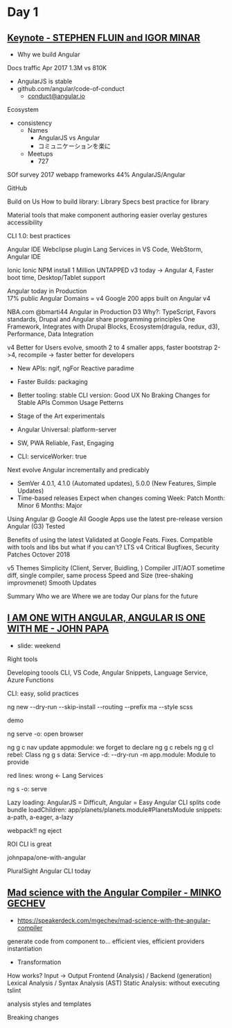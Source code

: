 # Day 1


## [Keynote - STEPHEN FLUIN and IGOR MINAR](https://www.youtube.com/watch?v=anzsE2TbCyk)

- Why we build Angular

Docs traffic
Apr 2017 1.3M vs 810K
- AngularJS is stable
- github.com/angular/code-of-conduct
  - conduct@angular.io

Ecosystem
- consistency
  - Names
    - AngularJS vs Angular
    - コミュニケーションを楽に
  - Meetups
    - 727

SOf survey 2017
webapp frameworks
44% AngularJS/Angular

GitHub 

Build on Us
How to build library: Library Specs
best practice for library

Material
tools that make component authoring easier
overlay
gestures
accessibility

CLI 1.0: best practices

Angular IDE Webclipse plugin
Lang Services in VS Code, WebStorm, Angular IDE

Ionic
Ionic NPM install 1 Million
UNTAPPED
v3 today -> Angular 4, Faster boot time, Desktop/Tablet support

Angular today
in Production  
17% public Angular Domains = v4
Google 200 apps built on Angular v4

NBA.com @bmarti44
Angular in Production
D3
Why?: TypeScript, Favors standards, Drupal and Angular share programming principles
One Framework, Integrates with Drupal Blocks, Ecosystem(dragula, redux, d3), Performance, Data Integration

v4 
Better for Users
evolve, smooth 2 to 4
smaller apps, faster bootstrap
2->4, recompile -> faster
better for developers
- New APIs: ngif, ngFor Reactive paradime
- Faster Builds: packaging
- Better tooling: stable CLI version: Good UX
No Braking Changes for Stable APIs Common Usage Petterns

- Stage of the Art
experimentals
- Angular Universal: platform-server
- SW, PWA
Reliable, Fast, Engaging
- CLI: serviceWorker: true

Next
evolve Angular incrementally and predicably
- SemVer
4.0.1, 4.1.0 (Automated updates), 5.0.0 (New Features, Simple Updates)
- Time-based releases
Expect when changes coming
Week: Patch
Month: Minor
6 Months: Major

Using Angular @ Google
All Google Apps use the latest pre-release version Angular (G3)
Tested

Benefits of using the latest
Validated at Google
Feats. Fixes.
Compatible with tools and libs
but what if you can't?
LTS v4 Critical Bugfixes, Security Patches Octover 2018

v5 Themes
Simplicity (Client, Server, Buidling, ) Compiler JIT/AOT sometime diff, single compiler, same process
Speed and Size (tree-shaking improvmenet)
Smooth Updates

Summary
Who we are
Where we are today
Our plans for the future

## [I AM ONE WITH ANGULAR, ANGULAR IS ONE WITH ME - JOHN PAPA](https://www.youtube.com/watch?v=h7eVZg3j_Lk) 
  - slide: weekend

  Right tools

Developing toools
CLI, VS Code, Angular Snippets, Language Service, Azure Functions

CLI: easy, solid practices

ng new 
--dry-run
--skip-install
--routing
--prefix ma
--style scss

demo

ng serve
-o: open browser

ng g c nav
update appmodule: we forget to declare
ng g c rebels
ng g cl rebel: Class
ng g s data: Service
-d: --dry-run
-m app.module: Module to provide

red lines: wrong <- Lang Services

ng s -o: serve

Lazy loading: AngularJS = Difficult, Angular = Easy
Angular CLI splits code bundle
loadChildren: app/planets/planets.module#PlanetsModule
snippets: a-path, a-eager, a-lazy

webpack!!
ng eject

ROI
CLI is great

johnpapa/one-with-angular

PluralSight Angular CLI today

## [Mad science with the Angular Compiler - MINKO GECHEV](https://www.youtube.com/watch?v=tBV4IQwPssU)
  - https://speakerdeck.com/mgechev/mad-science-with-the-angular-compiler

  generate code from component to...
efficient vies, efficient providers instantiation

- Transformation

How works?
Input -> Output
Frontend (Analysis) / Backend (generation)
Lexical Analysis / Syntax Analysis (AST)
Static Analysis: without executing
tslint

analysis styles and templates

Breaking changes
<template> -> <ng-template>
Renderer -> Renderer2
sed? maybe break string literal

Context Aware Replacements
mgechev/ngmigrate
npm i -g ngmigrate

Code visualization
Large Software Systems

mgechev/ngast
get all metadata, relations

mgechev/ngrev
reverse engineering for Angular project
select tsconfig
visualize dependencies/relations

one dimension obove
mgechev/ngworld
visualization
ngworld -p tsconfig.json && open world/index.html

## [Creating VR Experiences with Angular and WebGL - AUSTIN MCDANIEL](https://www.youtube.com/watch?v=L_eQKnl8sao)

VR with Angular

`#ngPanda`
@amcdnl


interaction
- punch card
- keyboard
- mouse
- touch

VR is the next evolution

WebVR (WebGL)
2014-

Same Problems, different story
- Interaction event: click, keyboard, touch
- Viewport: window resize
- Life cycle: init, render, destroy
- Animations
- Dataflow

Challenges
- Desktop//Mobile VR
- Head tracking
- Gesture
- Voice Recognition for Input
- Shaders

HOPE
- a-frame
  - WebGL markup

in Angular

Custom  Renderers!
- Web
- Mobile Native
- Desktop Native
- Server-side

abstracted DOM elements

Override DOM Renderer

```
createElement(obj) {
  // if object === webgl don't render
}
```

```
<ngx-renderer>
  <ngx-orbit-controls>
  <ngx-scene>
    <ngx-sphere *ngFor>
```

Apply the stereoscopic filters

WebVR Polyfills


VR emulator Chrome extension

Next
- Better Render Ref.
- Native Compilation?
  - into Headset native

## [Module vs Module - DEBORAH KURATA](https://www.youtube.com/watch?v=ntJ-P-Cvo7o)

ES2015 Module vs Angular Module

Lazy loading

JS problem: Namespaces, Code organization
- AngularJS Module
- TypeScript Module
- ES2015 Module
- Angular Module

ES2015 Modules
- simple code file
  - export 
  - import
- micro

Angular Module
- macro
- defines components, dependencies
- more modules: feature modules
  - AppModule
- Angular Module is a ES2015 Module

Components depenedency

all component,pipe in AppModule

- declarations: [...]
- bootstrap: [AppComponent]
  - find in index.html
- providers:[ProductService]
  - application wide injector
- imports: [BrowserModule, ...]

ES2015 import & Angular imports

RouterModule
- Directives (declarations, exports)
- Services (providers)
  - not provided by forChild()

exports
- declared stuff for other modules

Feature modules
- particular feature area
- still provides to application wide injector
- CommonModule: ngIf, ngFor
  - BrowserModule has 

add new features modules...
Duplicated components and imports
-> SharedModule

SharedModule
- StarComponent
- CommonModule ->
- FormsModule

Angular Modules
- Organize the pieces of out app: declarations
- Extends out app with capability from external lib: imports array
- Provide a template resolution environment: ngFor, ngIf, ...
- Aggregate and re-export
- Provide config for compiler
- Loaded eagerly or lazy

Lazy but fast
- first time for bootstrap
- small bundle

Preparing for Lazy Loading
- Use a feature module
  - lazy load is based on module level
- Group routes under a single parent
  - { path: products, children: [...] }
- Don't import the module in another module
  - eliminate all ES2015 importing

## [Embrace Component Tranquility - JUSTIN SCHWARTZENBERGER](https://www.youtube.com/watch?v=d7fLYenKy-I)

Componentization

Angular Component model

Angular Component = Markup + Logic + Style

Component: Web Components, Polymer, React

Component architects

Player cards

Component = styles, Input/Output, Template

Componenize all the things -> cannot

Darkness fall

price we pay when we build component : Component Tax

An Angular Component
- Rendering Engine
   - Deps, CD
- Execution and Tracking
- Pre-run Compilation
- JS payload adding

The Payload Tax
- bootsrrapping
- Lazy loading
- display decitions
- change detection

The Execution Tax

deciding to make a component
- We need that payload
- We want that execution

becoming component architect

custom element selector pattern 
- write many container components

The Container Element Tax
- Custom Element is not block level by default
  - :host: { display: block; }
- not semantic `<section>` wrapper
- -> JS Payload

Component Selectors
- element
- class
- attr
- attr name and value
- :not() selector

```
<section owHeroList>
```

```
@Component({
  selector: [owHeroList],
  template: `
    <h2>Heroes</h2>
    <ng-content></ng-content>
  `
})
```

**Component footprint gets smaller**
  - no styles
  - no container

Component/**Directive** Selectors

Component Composition
- The Decision and Presentation Pattern

Decision Maker + Presenters
- Decision Maker
  - Parent Component: Load Data, Change Data
- Presenters
  - Child Component: @Input/@Output, OnPush
  - easy to reuse

The Tree Coupling Tax

CardListComponent: Decision
```
@Component({
  selector: ow-card-list,
  template: <ow-card *ngFor=".." [card]="card" (upvote)="...">
})
class {
  cards: [...];
  upvote() {};
}
```

CardComponent: Presenter
```
@Component({
selector: 'ow-card'
template: `
<h2>{{card.name}}
<button (click)="upvote.emit()" <---
`
})
```

new UpvoteButton

```
@Component({
selector: 'ow-upvote'
template: `
<button (click)="upvote.emit()" <---
`
})
```

middle (upvote) is only for pass-thru. we don't have pay that tree coupling task

Trade-off

a option: CardService in UpvoteComponent (injection)

Challenge with Services: each component has own services
- not be coupled
- harmony

it's like Redux patterns
- Store in all component

Eliminate Tree-coupling tax
- Decision/Presentation
- Services
- Oservables
- Redux

**Atomic Design** methodology
- Page View
  - Composition Component
    - native DOM + attribute selector
      - aside[owAgentList], article[owMap] 
  - Global Component
- Service with Observables
- Decision and Presentation

Componentize tax balance

## [Animations in Angular 4.0.0 - MATIAS NIEMELA](https://www.youtube.com/watch?v=Oh9wj-1p2BM)

http://yom.nu/ng-conf-2017

Demo: yom.nu/ng-conf-2017-demo

4 years works on Angular

- New feeatues
- Everything is here 4.1
- Demo

@angular/animations
- animations specific code
- refactored fully dynamic

Migration from 2
- import style,animate,transition, trigger from /animations
- import BrowserAnimationsModule

a ton of changes not external API but internal
- 100% run time handled which allows for a lots of cool things

AnimationsModule
- BrowserAnimationModule: for users (runtime)
- NoopAnimationsModule: for testing (disable all animations)

SYstemJS
load all three bundles
- animations.umd
- animations-browser.umd
- platform-browser-animations.umd

basic example
- fade in/out

special property `@` symbol

```html
<div [@fade]="active ? 'in' : 'out'">
  hello there
</div>
<button (click)="toggleActive()">Toggle</button>
```

```
animations: [
  trigger('fade', [...])
]
```

import an animation as a module

```
animations: [fadeAnimations]
```

```
export fadeAnimations = trigger('fade', [
  transition('* => in', [
    style({opaticy: 0}),
    animate(100, style({opacity: 1}))
  ]),
  transition('* => out', [
    animate(100, style({opacity: 0}))  
  ])
])
```

Angular knows opacity is 1 before the animation started

Animation Callback Events

```html
<div [@fade]="active ? 'in' : 'out'"
     (@fade.start)="onStart($event)"
     (@fade.done)="onDone($event)">
  hello there
</div>
```

$event
- element: any (div)
- fromState: string (in|out)
- toState: string (in|out)
- totalTime: number (1000)
- triggerName: string (fade)
- phaseName: string (start|done)

building animation()s
- Reusable animation

`animation()` function
- defines a reusable animation as a module
- input variables
- transition() uses it
- sub animations
  - `animateChild()` is used to invoke it

Refactor `@fade` animation
- fade in/out is are common

```ts
export const fadeIn = animation([
  style({opacity: 0}),
  animate(1000, style({ppacity: 1}))
])
export const fadeOut = animation([
  animate(1000, style({opacity: 0}))
])
```

Use 

```ts
trigger('fade', [
  transition('* => in', animateChild(fadeIn)),
  transition('* => out', animateChild(fadeOut))
])
```

Dynamic animation: input variables coming
- animateChild accepts input params
- animateChild(animation, {params: value})

```ts
export const fadeIn = animation([
  style({opacity: '$start'}),
  animate(1000, style({opacity: '$end'}))
], { end: 1}) // default value

export const fadeOut = animation([
  animate('$duration', style({opacity: 0}))
], { duration: 1000 })
```


```ts
trigger('fade', [
  transition('* => in', animateChild(fadeIn, { start: 0})),
  transition('* => out', animateChild(fadeOut, { duration: '$customTime'}))
], { customTime: '2s' }) // valiables for variables
```

how do you get data into a transision

```ts
<div [@fade]="exp"></div>

@class DemoFadeComponent {
  exp = 'in'
}
```

from 4.1: object passing for passing params

```ts
<div [@fade]="exp"></div>

@class DemoFadeComponent {
  exp = { value: 'in', customTime: 1000};
}
```

`query()` animations

query() and queryAll()
- Collects inner items
- Uses querySelector/querySelectorAll
- Can detect enter/leave & active animations

```html
<div class="contianer" *ngIf="active" @reveal> // no expression
  <h2>title</h2>
  <p>text</p>
  <p>text</p>
  <img/>
</div>
```

Group: parallel

```ts
// 1. shrink the container to be small
style({overflow: 'hidden', height: 0}) // @ container
// 2. hide all inner children
queryAll('*', style({opacity: 0}) // @ children
// 3. animate the container and inner children
group([
  animate('0.5s', style({ height: '*'}), // container
  queryAll('*', animate(500, style({opacity: 1}))) // children
])
```

Programmatic animations

`AnimationBuilder`
- Build animation on the fly: out of `@Component`
- Player access: lower APIs exposed
- frame-by-frame control

```ts
class Cmp {
  constructor(private builder: AnimationBuilder) {}

  start(percentage) {
    const definition = this.builder.build([
      style({width: 0}),
      animate(1000, style({width: (percentage * 100) + '%'}))
    ]);
    const player = definition.create(element);
    return player
  }
}
```

- player.play(),pause(),finish(),onDone(),setPosition(percentage),destroy()

FAQ feature: route animations

Animations + Routes
- 2 child routes and 1 parent route to control them
- have to access to route-outlet
  - RouteOutlet has the data: active route, and custom metadata within the route
- Transitions = route changes
- No extensions for router edge case: Use basic APIs

```html
<div [@routerAnimations]="prepareRoute(r)">
  <router-outlet #r="outlet"></router-outlet> 
</div>
```

```ts
prepareRoute(r: RouterOutlet) {
  return r.activeRoute ? r.activeRoute.config.animation: '';
}
```

```ts
const ROUTES = [
  {
    path: '',
    component: IndexPage,
    animation: {
      value: 'home',
      // more data
      left: '100%'
    }
  },
  {
    path: 'about',
    component: AboutPage,
    animation: {
      value: 'about',
    }
  },
]
```

```ts
trigger('routerAnimations', [
  transition('home => about', group([ // home => about specific animation
    query('home-page', [...]),
    query('about-page', [...]),
  ])),
  transition('* => *', [ // all routing
    query(':enter', [...]),
    query(':leave', [...]),
  ]),
])
```

Remember: Angular 4.1

yom.nu/ng-conf-2017

## [Keeping the Sand Out of Your Eyes  No Sandbox, No Problem - TIM EHAT](https://www.youtube.com/watch?v=Lkda4xNPi5M)
AngularJS 1.6
- Injection
Executing User Content is Bad
Potential is Bad
no valuable contents,internal tools -> Browser + LastPass...

Angular Expression
{{ 1 + 1 }} -> 2
{{ user.name }} -> 'timehat'
{{ user.name }} -> '<script>alert("XSS")</script> with escaping

Expression Sandbox
Resticting expression
difficult to test and maintain

1.6 Removal Sandbox
Edge case fixing for sandbox
No more patch

1. passing user content to $compoile => Even if it's excaped
2. Building templates on Server -> HTML escaped? ng-app remains
angular-expression-injection

Dont mix client/server templates
Dont generate template from user input
Use ng-non-bindable
Don't pass user contents to $func
Hack your app

## [Thoughtful Component Design - JEREMY ELBOURN and MILES MALERBA](https://www.youtube.com/watch?v=0BikjL858OQ)

https://goo.gl/TvRLlu

Angular Material
- Projected by Angular Team
- High quality set of UI component
- Based on Material Design Spec
- Use best practice


1 to 2
- 2.5 years
- 50+ components
- 5657 commits

We've learned a lot to building component
- component design practice

Thoughtful use of custom elements for your angular components (and when not to use custom elements)

Angular custom elements for wraps stuffs and put it anywhere
- `md-input-container` style
- users still can access to the native elements
- avoid hiding element inside of the template in a custom element

```html
<md-input-container>
  <input required type="email">
</md-input-container>

<button md-button>SAVE</button>
```

Same practice for complex components
- Keep composition of native elements 

```html
<nav md-tab-nav-bar ...>
  <a md-tab-link ...>
    {{ link.label }}
  </a>
</nav>
```

Other benefits
- In Material Design, Buttons handles click actions and navigation links 
- accessibility for screen reader users
  - need to add right roles and aria attrs

Not Good 
```html
<md-button (click)="...">SAVE</md-button>
<md-button [href]="...">VIEW</md-button>
```

Good: native accessibilty without additional attrs
```html
<button md-button (click)="...">SAVE</button>
<a md-button [href]="...">VIEW</a>
```

Other benefits
- make components simple

Not Good
```html
<md-input></md-input>
```

- need to pass-thru inputs from `md-input` to inner `input`
  - larger generated code by compiler

Good
```html
<md-input-container>
  <input required type="email">
</md-input-container>
```

Benefits
- Familiar APIs!
- Accessibiity win!
- Simpler implementaion!

Thoughtful COmponent Composition

Menu view
- 2 parts
  - toggle button
  - menu panel
- how to write the template

Not Good
- Encapusulated by md-menu
  - how to pass the class to inner trigger button?
  - another class for panel to put on custom shadow?
  - and and and ...
```
<md-menu [triggerClass]="menuSpacing" [panelClass]="panelShadow" ...>
  <md-menu-item ...>{{opt.label}}</md-menu-item>
</md-menu>
```

now: Split up the different parts and connect
- Flexible
- `mdMenuTriggerFor` directive

```html
<button md-button [mdMenuTriggerFor]="menu" ...>SETTINGS</button>

<md-menu #menu="mdMenu">
  <button md-menu-item ...>{{opt.label}}</button>
</md-menu>
```

Mor ecomplex component approach
- autocomplete = input + options panel
- datepicker = input + calendar panel
- data-table = table + sorters + paginator

benefits
- single responsibility
- flexibility win
- friendly to native elements
  - interop other libs

directy touchs to DOM

Thoughtful DOM Interaction

Use code -> Angular -> DOM: abstraction is why we use a framework

how to use native web APIs not abstracted

Measuring, sizing and positioning of elements

Slider component: requires window width

Reaching outside the Angular app
- html dir="rtl"
- body > Angular

Server Side: Universal
- no DOM APIs on Seriver

Found: when happen Component doing on native API = 2 kinds
- In response to user interaction
  - Good to pre-render!
  - No users on server
- On initial render
  - Needs special handling
  - measuring something after CSS: common case
    - Universal will provide way to do that some small snippets to fix-up that

WARNING: Avoid manual templating!! 

DOM
- avoid when possible
- use carefully if necesary
- beware XSS

The Angular Zone

Thoughtful Zone Interaction

Asynchronous execution context
- even asynchronous things!
- detect when Angular runs CD

ngZone.runOutsideAngular(() => {
  // invisible from Angular

  document.body.addEventListener('scroll', () => {
  })

  requestAnimationFrame(() => {
  })
})

Be thoughtful about
- custom elements
- component composition
- DOM interaction
- Use of Zones


## [Back from the past: A tale of helping others upgrade from Angular 1.x - SERGIO CRUZ](https://www.youtube.com/watch?v=FFhJSkI35U8)

My history of upgrading AngularJS to Angular

2013
- first AngularJS
  - download AngularJS source code
  - add script tag to a page
  - write
  - profit?

AngularJS Awesome in 2013
- Idea to conception in no time
  - protopyping
- Great separation of concerns
- Similar MVC as backend code
  - dependency injection

in 2017
- write client-side app

2017
- install the CLI
- generate project
- hello typeScript
- npm all the thing
- no script tag
  - automated by CLI
- help(?)

This happens All the time with new Angular developers

Problem: modern JS apps
- More tooling: Node.js Webpack, ..
- Modern languages: ES2015m TypeScript, ...
- Mo limited to browsers
- All of this while
  - Backwards compatible
  - learning best practieve as we go

- Not as simple as script tags anymore
- Dev onboarding is more difficult
- Lot' to gain, but comes at a price

JavaScript has gotten harder

Common difficulties when upgrading

TypeScript?
  - don't have to, but most people use

Template syntax?
  - `[]`, `()`, `*`

CLI?
  
Actual challenges I ran into
- Mixed with backend: Rails + AngularJS
- CoffeeScript
- Bower
- Grunt

We wanted to undertand 
- so we used science

Upgrading process

Pain points: survey by jeffwhelpley
- Time & priority: stopping developing new features
- Business incentive
- Team proficiency
  - developers didn't want to learn new framework
- 3rd party libs
- All the tooling

The new Angular syntax is not the reason why some people aren't upgrading

How to go about it Angular

Steps we can take today
- Component-based
  - move from controllers and directives
- Write full SPAs
  - stop container of the website
- install deps with npm
  - install
  - webpack
- Use TypeScript

## [Mischief Maker - LUKAS RUEBBELKE and ROGER TIPPING](https://www.youtube.com/watch?v=kW37RU5k8xM)

- application developing stage
- enlighten
  - have a MIDI Keyboard, use navigator.requestMIDIAccess()
- knowledge
  - learn RxJS and Web MIDI API
- understand
  - raw data to view make senses
- manifest 
  - "make music together"
- perceive: notice
  - perceive the impact of out actions
  - we must ask the universe when we do something what is the impact, what are you trying to tell us
  - you may want to record
- reflect
  - play the recorded audio
- evolve
  - multiple recording
- review
  - singing

## [ng-STEAM - JOE SKEEN and GWEN SKEEN](https://www.youtube.com/watch?v=39vCAvW0a7E)

- Gwen: 5 years old Angular Developer

STEM
- Science Technology Engineering Math

STEAM
- Science Technology Engineering Angular Math

Kids creativity
- using scratch

https://studio.code.org
- helping kids to learn program

Angular QuickStart Plunker

Interactive examples are fun

## [The Memory Leak Brain Drain - JON BOYD](https://www.youtube.com/watch?v=cWHR-Eqe8q4)

https://biznas.io/talks/jon/

Memory leak
- Memory that should be released back to the system because it's no longer needed, doesn't get released.

Why?
- Significant performance issues
  -  degrade by time
- Crash the browser
- Your users are probably paying for your salary
  - make them happy

2 types of Memory leaks
- Contrived example
- Real ones

Easy to solve leaks
- Console API
- Long lived rxjs subscription
  - unsubscribe

Steps to handle a real leak

Chrome devtools is the best tool

Timeline View
- memory heap

Allocation Timeline
- break it down and you can look at specific chunks of your application
- what memory was allocated
- what memory was retained

Heap snapshot
- all the memory being used in your application at any specific time

Outside of the tools
- What actions cause the leak
  - happenning on navigation? certain event firing? everywhere? certain screen? all browsers? specific browser?
- Test like a real user
  - keep app opened for 30 days
- Remove code
- Build a test app
  - reproduce
  - just the problem elements you think

Still can't figure it out?
- Just give up
  - come to my workshop
- Upgrade to Angular 4

## [There and Back Again  a developer’s tale - JACOB TURNER](https://www.youtube.com/watch?v=IFblumxIFW8)

Experience with Frameworks
- AngularJS
- React
- Angular

Framework journey

Find a job
- Am I Angular developer or React developer?
- Defined myself by framework

Transition
- I'm no longer an "X developer"
  - defined by his/her tools
- I'm a builder
  - uses the best tools for the job

- OK: have a preference in tools
- Not OK: be restricted by thos preferences
- the important thing is to provide value
- your efforts should help you accomplish goals

Practice first, tools second

## [The Little Tool That Dreams Big - HANS LARSEN](https://www.youtube.com/watch?v=f9hhzDZXWPM)

started on Material Project
- help people to make great app
- cannot solve the matter: before use Material
- join CLI team

Why CLI was created
- all the configuration
- all the boilerplate
- all the different tools
- it shouldn't be complex

small tools, big dreams
- small apps and large apps

What is going on under the hood

Build system in angular CLI


ng build/serve: Parse glags
- dev/prod
- Code gen (prod only)
- Lazy route
- TypeScript 
- Bundling (webpack)
- ready to ship

ngtools/webpack plugin
- core of CLI
- without cli you can use

ngtools/webpack - LazyRoute
- loadChildren
- Create 2 bundles
  - 0.bundle.js (MyModule, OtherModule, RouterComp1)
  - 1.bundle.js (Module2)
- 0 will be smaller

ngtools/webpack - Refactoring
- modifying code
- templateUrl, styleUrls
  - change to `require()` code w/ relative path
  - resolved by webpack
  - SCSS -> CSS
- for AoT: we don't need decorator and reflect-metadata
  - remove decorators
  - `static ctorParamerers = [ {type: MyService} ]`
- for AoT: bootstrapping
  - replace `platformBrowserDynamic().bootstrapModule()` to `platformBrowser().bootstrapModuleFactory()` 

ng eject
- CLI doesn't fit
- keep your configuration
- ng eject
- ng eject --aot
- ng eject --prod --locale=fr
- please eject responsibility

CLI 1.0.0 Final

coming up in the 1.x 
- not just fixing
  - improving
- size
  - reduce the size your bundles, 20%
  - make AoT building faster, save dev/prod time
  - Error messaging
    - `Error: SampleModule is not an NgModule`
    - show how to do

2.0?
- Plugins
- Libraries that can be reused by other tools
- Custom Templates Builds, Tests, ...
- Same small tool, interface, 
- Dreaming even bigger

## [The Angular Compiler 4.0 - TOBIAS BOSCH](https://www.youtube.com/watch?v=RXYjPYkFwy4)

smaller generated code

- Angular Compiler
Metadata -> Parse -> AST -> Transform -> TS/JS -> Instatiate -> App
4.0 Change is Transform & Instantiate

View() {
  return viewDef([
    elementDef(0, "div", [["a1": "v1"]])
  ])
}
ViewDefinition = 1 / component definition
ViewData = 1 / component instance

Hierarchy: child count
elementDef(1, "div", [])
elementDef(0, "span", [])

Directive
directiveDef(3, NgModel, [NgForm]), child count, class, injection

Lifecycle hooks
class NgModel implement ...
Bit shift

Bindings

elementDef(, , , ["href"])
(view, comp, check) => { check(view, 0, comp.someHref) }

v2 vs v4

v2
Performance is good. but big.

Trade-off
Benchmarks
bootstrap/size/route/update

size: better
Closure Compiler: super optimizable 

bootstrap: not changed

route: OK (not tuned component)
update: (not tuned component)

Next
- Make AOT the default
- Watch mode: ngc --watch
- Better error messages
- Type-checking in templates (without ngfactory, indicate on the template)
- More flexible metadata (3rd party tooling)
- Remove ngfactory.ts files (more simpler)

## [Reactive Programming with RxJS  A Beginner’s Perspective - TRACY LEE and BEN LESH](https://www.youtube.com/watch?v=aZRJOVPMW4k)

Perspective

How to create new Observable
new Observable(observer => ...)

Many creation methods
of, from

Lookahead Search
(input)=inputChange$.next(value)
inputChanges$

Mistakes
import from "rxjs/Rx" "rxjs" 
Include just what you need
Tree-Shaking

catch(err => {
  console.error(err)
  return Obsevable.empty()
})

switchMap(text => {
  return this.puns.suggestKeywords(text);
})

keyword$.share() for twice  | async

Same-shapedness

Wrap Speech API

keyword$ = merge(spoken, typed).share()


## [How to Scratch an Itch - JUSTIN SEARLS](https://www.youtube.com/watch?v=7YB1I5h2ujw)

- Make apps for your fun
